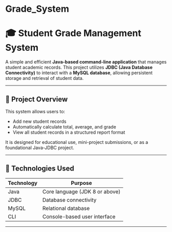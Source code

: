 # Grade_System
# 🎓 Student Grade Management System

A simple and efficient **Java-based command-line application** that manages student academic records. This project utilizes **JDBC (Java Database Connectivity)** to interact with a **MySQL database**, allowing persistent storage and retrieval of student data.

---

## 📌 Project Overview

This system allows users to:
- Add new student records
- Automatically calculate total, average, and grade
- View all student records in a structured report format

It is designed for educational use, mini-project submissions, or as a foundational Java-JDBC project.

---

## 🚀 Technologies Used

| Technology | Purpose                      |
|------------|------------------------------|
| Java       | Core language (JDK 8 or above) |
| JDBC       | Database connectivity        |
| MySQL      | Relational database          |
| CLI        | Console-based user interface |

---


